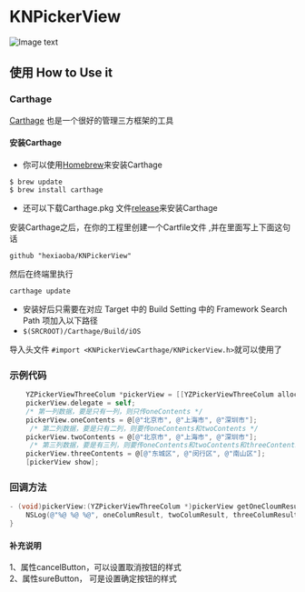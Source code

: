 # KNPickerView
![Image text](https://github.com/hexiaoba/YZPickerViewThreeColum/blob/master/result.gif)
## 使用 How to Use it
### Carthage<br> 
[Carthage](https://github.com/Carthage/Carthage) 也是一个很好的管理三方框架的工具<br>
#### 安装Carthage
- 你可以使用[Homebrew](https://brew.sh/)来安装Carthage
```
$ brew update
$ brew install carthage
```
- 还可以下载Carthage.pkg 文件[release](https://github.com/Carthage/Carthage/releases)来安装Carthage<br>

安装Carthage之后，在你的工程里创建一个Cartfile文件 ,并在里面写上下面这句话<br>
```
github "hexiaoba/KNPickerView"
```
然后在终端里执行
```
carthage update
```
- 安装好后只需要在对应 Target 中的 Build Setting 中的 Framework Search Path 项加入以下路径
- ```$(SRCROOT)/Carthage/Build/iOS```

导入头文件 ```#import <KNPickerViewCarthage/KNPickerView.h>```就可以使用了

### 示例代码
```Objective-C
    YZPickerViewThreeColum *pickerView = [[YZPickerViewThreeColum alloc] init];
    pickerView.delegate = self;
    /* 第一列数据，要是只有一列，则只传oneContents */
    pickerView.oneContents = @[@"北京市", @"上海市", @"深圳市"];
     /* 第二列数据，要是只有二列，则要传oneContents和twoContents */
    pickerView.twoContents = @[@"北京市", @"上海市", @"深圳市"];
     /* 第三列数据，要是有三列，则要传oneContents和twoContents和threeContents */
    pickerView.threeContents = @[@"东城区", @"闵行区", @"南山区"];
    [pickerView show];
```
### 回调方法
```Objective-C
- (void)pickerView:(YZPickerViewThreeColum *)pickerView getOneCloumResult:(NSString *)oneColumResult twoColumResult:(NSString *)twoColumResult threeColumResult:(NSString *)threeColumResult {
    NSLog(@"%@ %@ %@", oneColumResult, twoColumResult, threeColumResult);
}
```

#### 补充说明
1、属性cancelButton，可以设置取消按钮的样式</br>
2、属性sureButton， 可是设置确定按钮的样式</br>

